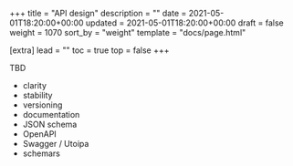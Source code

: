 +++
title = "API design"
description = ""
date = 2021-05-01T18:20:00+00:00
updated = 2021-05-01T18:20:00+00:00
draft = false
weight = 1070
sort_by = "weight"
template = "docs/page.html"

[extra]
lead = ""
toc = true
top = false
+++

TBD

- clarity
- stability
- versioning
- documentation
- JSON schema
- OpenAPI
- Swagger / Utoipa
- schemars


